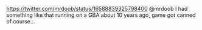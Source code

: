 https://twitter.com/mrdoob/status/16588839325798400 @mrdoob I had something like that running on a GBA about 10 years ago, game got canned of course...